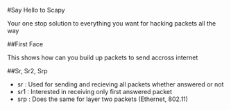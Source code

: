 #Say Hello to Scapy

Your one stop solution to everything you want for hacking packets all the way

##First Face

This shows how can you build up packets to send accross internet

##Sr, Sr2, Srp

- sr : Used for sending and recieving all packets whether answered or not
- sr1 : Interested in receiving only first answered packet
- srp : Does the same for layer two packets (Ethernet, 802.11)

